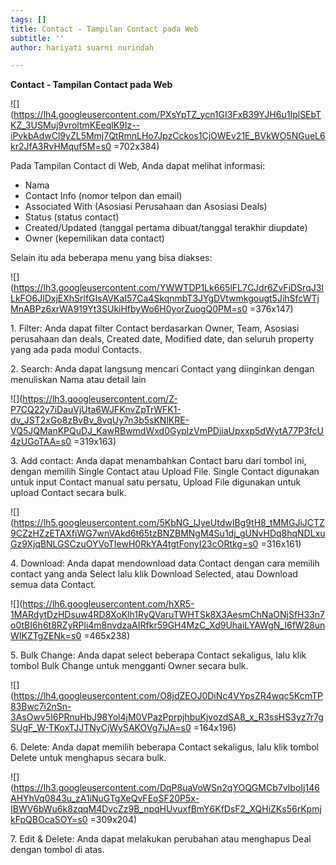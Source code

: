 ```yaml
---
tags: []
title: Contact - Tampilan Contact pada Web
subtitle: ''
author: hariyati suarni nurindah

---
```

**Contact - Tampilan Contact pada Web**

![](https://lh4.googleusercontent.com/PXsYpTZ_ycn1GI3FxB39YJH6u1IplSEbTKZ_3USMuj9vroltmKEeqlK9Iz--iPvkbAdwCl9yZL5Mmj7QtRmnLHo7JpzCckos1CjOWEv21E_BVkWO5NGueL6kr2JfA3RvHMquf5M=s0 =702x384)

Pada Tampilan Contact di Web, Anda dapat melihat informasi:

* Nama
* Contact Info (nomor telpon dan email)
* Associated With (Asosiasi Perusahaan dan Asosiasi Deals)
* Status (status contact)
* Created/Updated (tanggal pertama dibuat/tanggal terakhir diupdate)
* Owner (kepemilikan data contact)

Selain itu ada beberapa menu yang bisa diakses:

![](https://lh3.googleusercontent.com/YWWTDP1Lk665lFL7CJdr6ZvFiDSrqJ3ILkFO6JlDxjEXhSrlfGIsAVKaI57Ca4SkqnmbT3JYgDVtwmkgougt5JihSfcWTjMnABPz6xrWA919Yt3SUkiHfbyWo6H0yorZuogQ0PM=s0 =376x147)  
  
1\. Filter: Anda dapat filter Contact berdasarkan Owner, Team, Asosiasi perusahaan dan deals, Created date, Modified date, dan seluruh property yang ada pada modul Contacts.

2\. Search: Anda dapat langsung mencari Contact yang diinginkan dengan menuliskan Nama atau detail lain  
  
![](https://lh3.googleusercontent.com/Z-P7CQ22y7iDauVjUta6WJFKnvZpTrWFK1-dv_JST2xGo8zBvBv_8vqUy7n3b5sKNlKRE-VQ5JQManKPQuDJ_KawRBwmdWxd0GyplzVmPDiiaUpxxp5dWytA77P3fcU4zUGoTAA=s0 =319x163)

3\. Add contact: Anda dapat menambahkan Contact baru dari tombol ini, dengan memilih Single Contact atau Upload File. Single Contact digunakan untuk input Contact manual satu persatu, Upload File digunakan untuk upload Contact secara bulk.  
  
![](https://lh5.googleusercontent.com/5KbNG_lJyeUtdwIBg9tH8_tMMGJiJCTZ9CZzHZzETAXfiWG7wnVAkd6t65tzBNZBMNgM4Su1dj_gUNvHDq8hqNDLxuGz9XjqBNLGSCzuOYVoTIewH0RkYA4tgtFonyI23cORtkg=s0 =316x161)

4\. Download: Anda dapat mendownload data Contact dengan cara memilih contact yang anda Select lalu klik Download Selected, atau Download semua data Contact.  
  
![](https://lh6.googleusercontent.com/hXR5-1MARdytDzHDsuw4RD8XoKlh1RyQVaruTWHTSk8X3AesmChNaONjSfH33n7o0tBI6h6t8RZyRPli4m8nvdzaAIRfkr59GH4MzC_Xd9UhaiLYAWgN_I6fW28unWIKZTgZENk=s0 =465x238)

5\. Bulk Change: Anda dapat select beberapa Contact sekaligus, lalu klik tombol Bulk Change untuk mengganti Owner secara bulk.  
  
![](https://lh4.googleusercontent.com/O8jdZEOJ0DiNc4VYpsZR4wqc5KcmTP83Bwc7i2nSn-3AsOwv5I6PRnuHbJ98Yol4jM0VPazPprpjhbuKjvozdSA8_x_R3ssHS3yz7r7gSUgF_W-TKoxTJJTNyCjWySAKOVg7iJA=s0 =164x196)

6\. Delete: Anda dapat memilih beberapa Contact sekaligus, lalu klik tombol Delete untuk menghapus secara bulk.  
  
![](https://lh3.googleusercontent.com/DqP8uaVoWSn2qYOQGMCb7vIboIj146AHYhVq0843u_zA1iNuGTgXeQvFEoSF20P5x-IBWV6bWu6k8zqqM4DvcZz9B_npqHUvuxfBmY6KfDsF2_XQHiZKs56rKpmjkFpQBOcaSOY=s0 =309x204)

7\. Edit & Delete: Anda dapat melakukan perubahan atau menghapus Deal dengan tombol di atas.